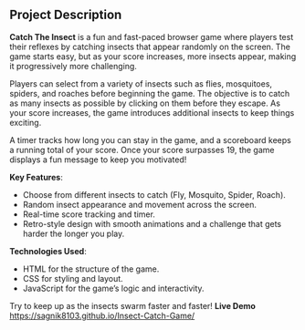 ## Project Description

**Catch The Insect** is a fun and fast-paced browser game where players test their reflexes by catching insects that appear randomly on the screen. The game starts easy, but as your score increases, more insects appear, making it progressively more challenging.

Players can select from a variety of insects such as flies, mosquitoes, spiders, and roaches before beginning the game. The objective is to catch as many insects as possible by clicking on them before they escape. As your score increases, the game introduces additional insects to keep things exciting. 

A timer tracks how long you can stay in the game, and a scoreboard keeps a running total of your score. Once your score surpasses 19, the game displays a fun message to keep you motivated!

**Key Features**:
- Choose from different insects to catch (Fly, Mosquito, Spider, Roach).
- Random insect appearance and movement across the screen.
- Real-time score tracking and timer.
- Retro-style design with smooth animations and a challenge that gets harder the longer you play.

**Technologies Used**:
- HTML for the structure of the game.
- CSS for styling and layout.
- JavaScript for the game’s logic and interactivity.

Try to keep up as the insects swarm faster and faster!
**Live Demo**
https://sagnik8103.github.io/Insect-Catch-Game/

